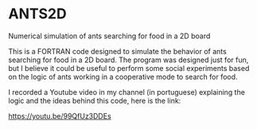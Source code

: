 # ANTS2D
Numerical simulation of ants searching for food in a 2D board

This is a FORTRAN code designed to simulate the behavior of ants searching for food in a 2D board. The program was designed just for fun, but I believe it could be useful to perform some social experiments based on the logic of ants working in a cooperative mode to search for food. 

I recorded a Youtube video in my channel (in portuguese) explaining the logic and the ideas behind this code, here is the link:

https://youtu.be/99QfUz3DDEs
